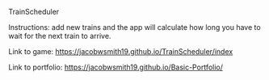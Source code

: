 TrainScheduler

Instructions: add new trains and the app will calculate how long you have to wait for the next train to arrive.

Link to game: https://jacobwsmith19.github.io/TrainScheduler/index

Link to portfolio: https://jacobwsmith19.github.io/Basic-Portfolio/
